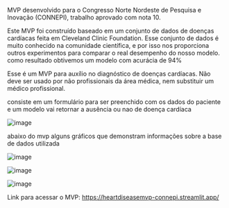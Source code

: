 MVP desenvolvido para o Congresso Norte Nordeste de Pesquisa e Inovação (CONNEPI), trabalho aprovado com nota 10.

Este MVP foi construído baseado em um conjunto de dados de doenças cardíacas feita em Cleveland Clinic Foundation. Esse conjunto de dados é muito conhecido na comunidade científica, e por isso nos proporciona outros experimentos para comparar o real desempenho do nosso modelo. como resultado obtivemos um modelo com acurácia de 94%

Esse é um MVP para auxílio no diagnóstico de doenças cardíacas. Não deve ser usado por não profissionais da área médica, nem substituir um médico profissional.

consiste em um formulário para ser preenchido com os dados do paciente e um modelo vai retornar a ausência ou nao de doença cardíaca

![image](https://github.com/levirenato/heart_disease_Mvp/assets/84652664/56bd7721-466d-4f5c-9680-20ac15e22a99)

abaixo do mvp alguns gráficos que demonstram informações sobre a base de dados utilizada

![image](https://github.com/levirenato/heart_disease_Mvp/assets/84652664/ef6c18bd-f7a4-4db9-8c4a-6b283f78bb3b)

![image](https://github.com/levirenato/heart_disease_Mvp/assets/84652664/c9687b25-e974-4161-9267-2208bab58f87)

![image](https://github.com/levirenato/heart_disease_Mvp/assets/84652664/48593321-9655-4633-a42f-81eba9ed964c)


Link para acessar o MVP: https://heartdiseasemvp-connepi.streamlit.app/
